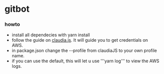 # gitbot

### howto

- install all dependecies with yarn install
- follow the guide on [claudia.js](https://claudiajs.com/tutorials/installing.html). It will guide you to get credentials on AWS.
- in package.json change the --profile from claudiaJS to your own profile name.
- if you can use the default, this will let u use '''yarn log''' to view the AWS logs.
